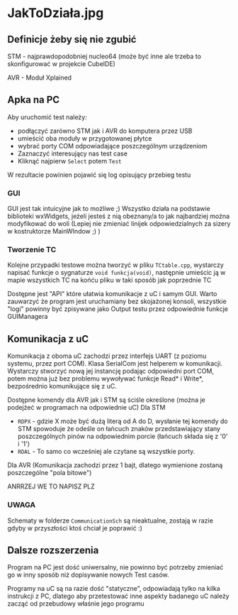 # JakToDziała.jpg

## Definicje żeby się nie zgubić

STM - najprawdopodobniej nucleo64 (może być inne ale trzeba to skonfigurować w projekcie CubeIDE)

AVR - Moduł Xplained

## Apka na PC

Aby uruchomić test należy:
* podłączyć zarówno STM jak i AVR do komputera przez USB
* umieścić oba moduły w przygotowanej płytce
* wybrać porty COM odpowiadające poszczególnym urządzeniom
* Zaznaczyć interesujący nas test case
* Kliknąć najpierw `Select` potem `Test`

W rezultacie powinien pojawić się log opisujący przebieg testu

### GUI

GUI jest tak intuicyjne jak to możliwe ;)
Wszystko działa na podstawie biblioteki wxWidgets, jeżeli jesteś z nią obeznany/a to jak najbardziej można modyfikować
do woli (Lepiej nie zmieniać linijek odpowiedzialnych za sizery w kostruktorze MainWIndow ;) )

### Tworzenie TC

Kolejne przypadki testowe można tworzyć w pliku `TCtable.cpp`, wystarczy napisać funkcje o sygnaturze 
`void funkcja(void)`, następnie umieścic ją w mapie wszystkich TC na końću pliku w taki sposób jak poprzednie TC

Dostępne jest "API" które ułatwia komunikacje z uC i samym GUI. Warto zauwarzyć że program jest uruchamiany bez skojażonej konsoli,
wszystkie "logi" powinny być zpisywane jako Output testu przez odpowiednie funkcje GUIManagera

## Komunikacja z uC

Komunikacja z oboma uC zachodzi przez interfejs UART (z poziomu systemu, przez port COM). Klasa SerialCom jest 
helperem w komunikacji. Wystarczy stworzyć nową jej instancję podając odpowiedni port COM, potem można już bez problemu
wywoływać funkcje Read* i Write*, bezpośrednio komunikujące się z uC.

Dostępne komendy dla AVR jak i STM są ściśle określone (można je podejżeć w programach na odpowiednie uC)
Dla STM
* `RDPX` - gdzie X może być dużą literą od A do D, wysłanie tej komendy do STM spowoduje że odeśle on łańcuch 
    znaków przedstawiający stany poszczególnych pinów na odpowiednim porcie (łańcuch składa się z '0' i '1')
* `RDAL` - To samo co wcześniej ale czytane są wszystkie porty.

Dla AVR
(Komunikacja zachodzi przez 1 bajt, dlatego wymienione zostaną poszczególne "pola bitowe")

ANRRZEJ WE TO NAPISZ PLZ

### UWAGA

Schematy w folderze `CommunicationSch` są nieaktualne, zostają w razie gdyby w przyszłości ktoś chciał je poprawić :)

## Dalsze rozszerzenia

Program na PC jest dość uniwersalny, nie powinno być potrzeby zmieniać go w inny sposób niż dopisywanie nowych Test casów.

Programy na uC są na razie dość "statyczne", odpowiadają tylko na kilka instrukcji z PC, dlatego aby
przetestować inne aspekty badanego uC należy zacząć od przebudowy właśnie jego programu

